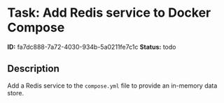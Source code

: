 # Task: Add Redis service to Docker Compose

**ID:** fa7dc888-7a72-4030-934b-5a0211fe7c1c
**Status:** todo

## Description

Add a Redis service to the `compose.yml` file to provide an in-memory data store.
